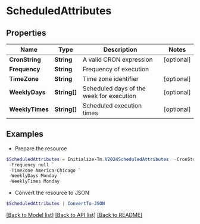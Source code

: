 # ScheduledAttributes
## Properties

Name | Type | Description | Notes
------------ | ------------- | ------------- | -------------
**CronString** | **String** | A valid CRON expression | [optional] 
**Frequency** | **String** | Frequency of execution | 
**TimeZone** | **String** | Time zone identifier | [optional] 
**WeeklyDays** | **String[]** | Scheduled days of the week for execution | [optional] 
**WeeklyTimes** | **String[]** | Scheduled execution times | [optional] 

## Examples

- Prepare the resource
```powershell
$ScheduledAttributes = Initialize-Tm.V2024ScheduledAttributes  -CronString 0 9 * * 1 `
 -Frequency null `
 -TimeZone America/Chicago `
 -WeeklyDays Monday `
 -WeeklyTimes Monday
```

- Convert the resource to JSON
```powershell
$ScheduledAttributes | ConvertTo-JSON
```

[[Back to Model list]](../README.md#documentation-for-models) [[Back to API list]](../README.md#documentation-for-api-endpoints) [[Back to README]](../README.md)

